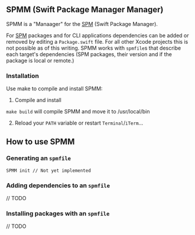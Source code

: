 ## SPMM (Swift Package Manager Manager)

SPMM is a "Manaager" for the [SPM](https://www.swift.org/documentation/package-manager/) (Swift Package Manager).

For [SPM](https://www.swift.org/documentation/package-manager/) packages and for CLI applications dependencies can be added or removed by editing a `Package.swift` file. For all other Xcode projects this is not possible as of this writing. SPMM works with `spmfile`s that describe each target's dependencies (SPM packages, their version and if the package is local or remote.)

### Installation

Use make to compile and install SPMM:

1) Compile and install

`make build` will compile SPMM and move it to /usr/local/bin

2) Reload your `PATH` variable or restart `Terminal`/`iTerm`...

## How to use SPMM

### Generating an `spmfile`

```
SPMM init // Not yet implemented
```

### Adding dependencies to an `spmfile`

// TODO

### Installing packages with an `spmfile`


// TODO
